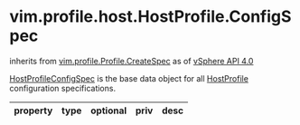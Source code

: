 vim.profile.host.HostProfile.ConfigSpec
=======================================
inherits from [vim.profile.Profile.CreateSpec](docs/vim.profile.Profile.CreateSpec.md)
as of [vSphere API 4.0](vim.version.md#vim.version.version5)


<a href="vim.profile.host.HostProfile.ConfigSpec.md">HostProfileConfigSpec</a> is the base data object   for all <a href="vim.profile.host.HostProfile.md">HostProfile</a> configuration specifications.

| property | type | optional | priv | desc |
|:---------|:-----|:---------|:-----|:-----|


